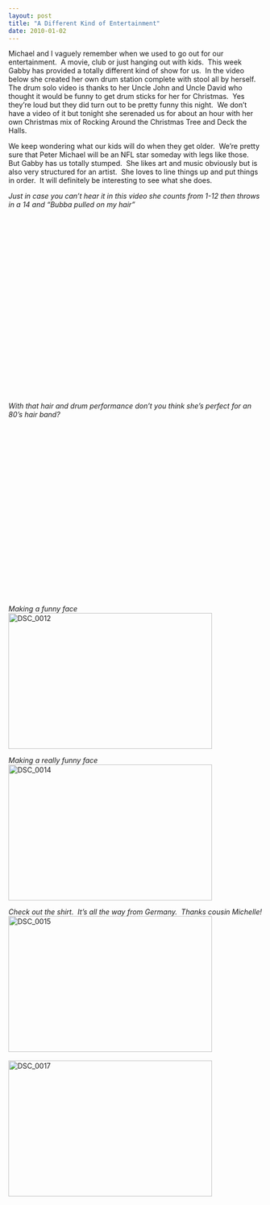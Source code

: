 ```yaml
---
layout: post
title: "A Different Kind of Entertainment"
date: 2010-01-02
---
```


<p>Michael and I vaguely remember when we used to go out for our entertainment.&#160; A movie, club or just hanging out with kids.&#160; This week Gabby has provided a totally different kind of show for us.&#160; In the video below she created her own drum station complete with stool all by herself.&#160; The drum solo video is thanks to her Uncle John and Uncle David who thought it would be funny to get drum sticks for her for Christmas.&#160; Yes they’re loud but they did turn out to be pretty funny this night.&#160; We don’t have a video of it but tonight she serenaded us for about an hour with her own Christmas mix of Rocking Around the Christmas Tree and Deck the Halls.&#160; </p>  <p>We keep wondering what our kids will do when they get older.&#160; We’re pretty sure that Peter Michael will be an NFL star someday with legs like those.&#160; But Gabby has us totally stumped.&#160; She likes art and music obviously but is also very structured for an artist.&#160; She loves to line things up and put things in order.&#160; It will definitely be interesting to see what she does.&#160; </p>  <p><em>Just in case you can’t hear it in this video she counts from 1-12 then throws in a 14 and “Bubba pulled on my hair”</em>    <br />    <div style="padding-bottom: 0px; margin: 0px; padding-left: 0px; padding-right: 0px; display: inline; float: none; padding-top: 0px" id="scid:5737277B-5D6D-4f48-ABFC-DD9C333F4C5D:cbbc2c8a-4968-4285-b390-1c93d16b6ffa" class="wlWriterEditableSmartContent"><div><object width="425" height="355"><param name="movie" value="http://www.youtube.com/v/LnwmQNBF3Mg&amp;hl=en"></param><embed src="http://www.youtube.com/v/LnwmQNBF3Mg&amp;hl=en" type="application/x-shockwave-flash" width="425" height="355"></embed></object></div></div> </p> <em>With that hair and drum performance don’t you think she’s perfect for an 80’s hair band?</em>  <br />  <div style="padding-bottom: 0px; margin: 0px; padding-left: 0px; padding-right: 0px; display: inline; float: none; padding-top: 0px" id="scid:5737277B-5D6D-4f48-ABFC-DD9C333F4C5D:960633c6-a646-41cc-a060-c5c7ccebcd50" class="wlWriterEditableSmartContent"><div><object width="425" height="355"><param name="movie" value="http://www.youtube.com/v/wzprtylqSwU&amp;hl=en"></param><embed src="http://www.youtube.com/v/wzprtylqSwU&amp;hl=en" type="application/x-shockwave-flash" width="425" height="355"></embed></object></div></div>  <p></p>  <p><em>Making a funny face</em>    <br /><a href="http://www.thepaladinos.com/image.axd?picture=WindowsLiveWriter/ADifferentKindofEntertainment_13450/DSC_0012.jpg" target="_blank"><img style="border-bottom: 0px; border-left: 0px; display: inline; border-top: 0px; border-right: 0px" title="DSC_0012" border="0" alt="DSC_0012" src="http://www.thepaladinos.com/image.axd?picture=WindowsLiveWriter/ADifferentKindofEntertainment_13450/DSC_0012_thumb.jpg" width="404" height="270" /></a> </p>  <p><em>Making a really funny face</em>    <br /><a href="http://www.thepaladinos.com/image.axd?picture=WindowsLiveWriter/ADifferentKindofEntertainment_13450/DSC_0014.jpg" target="_blank"><img style="border-bottom: 0px; border-left: 0px; display: inline; border-top: 0px; border-right: 0px" title="DSC_0014" border="0" alt="DSC_0014" src="http://www.thepaladinos.com/image.axd?picture=WindowsLiveWriter/ADifferentKindofEntertainment_13450/DSC_0014_thumb.jpg" width="404" height="270" /></a></p>  <p><em>Check out the shirt.&#160; It’s all the way from Germany.&#160; Thanks cousin Michelle!</em>    <br /><a href="http://www.thepaladinos.com/image.axd?picture=WindowsLiveWriter/ADifferentKindofEntertainment_13450/DSC_0015.jpg" target="_blank"><img style="border-bottom: 0px; border-left: 0px; display: inline; border-top: 0px; border-right: 0px" title="DSC_0015" border="0" alt="DSC_0015" src="http://www.thepaladinos.com/image.axd?picture=WindowsLiveWriter/ADifferentKindofEntertainment_13450/DSC_0015_thumb.jpg" width="404" height="270" /></a>&#160; </p>  <p></p>  <p><a href="http://www.thepaladinos.com/image.axd?picture=WindowsLiveWriter/ADifferentKindofEntertainment_13450/DSC_0017.jpg" target="_blank"><img style="border-bottom: 0px; border-left: 0px; display: inline; border-top: 0px; border-right: 0px" title="DSC_0017" border="0" alt="DSC_0017" src="http://www.thepaladinos.com/image.axd?picture=WindowsLiveWriter/ADifferentKindofEntertainment_13450/DSC_0017_thumb.jpg" width="404" height="270" /></a></p>
